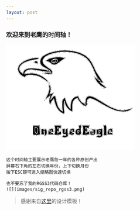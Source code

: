 ```yaml
---
layout: post
---
```


### 欢迎来到老鹰的时间轴！

![](images/logo_eagle.png)
```
这个时间轴主要展示老鹰每一年的各种原创产出
屏幕右下角的左右切换年份，上下切换月份
按下ESC键可进入缩略图快速切换
```
```
也不要忘了我的RGSS3代码仓库！
![](images/sig_repo_rgss3.png)
```
> 感谢来自[这里](https://github.com/deepidea/web-presentation)的设计模板！
